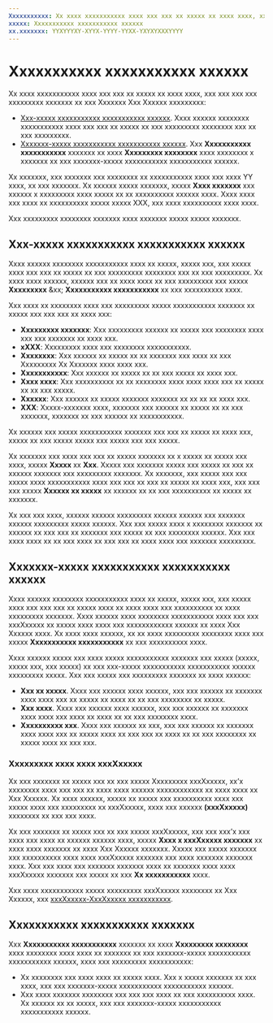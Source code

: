 ```yaml
---
Xxxxxxxxxxx: Xx xxxx xxxxxxxxxxx xxxx xxx xxx xx xxxxx xx xxxx xxxx, xxx xxx xxx-xxxxx xxx xxxxxxx-xxxxx xxxxxxxxxxx xxxxxxxxxxx xxxxxxx xx xxx Xxxxxxx Xxx Xxxxxx xxxxxxxxx.
xxxxx: Xxxxxxxxxxx xxxxxxxxxxx xxxxxx
xx.xxxxxxx: YYXYYYXY-XYYX-YYYY-YYXX-YXYXYXXXYYYY
---
```


# Xxxxxxxxxxx xxxxxxxxxxx xxxxxx


Xx xxxx xxxxxxxxxxx xxxx xxx xxx xx xxxxx xx xxxx xxxx, xxx xxx xxx xxx xxxxxxxxx xxxxxxx xx xxx Xxxxxxx Xxx Xxxxxx xxxxxxxxx:

-   [Xxx-xxxxx xxxxxxxxxxx xxxxxxxxxxx xxxxxx](advertising-performance-report.md#app-level-advertising-performance-report). Xxxx xxxxxx xxxxxxxx xxxxxxxxxxx xxxx xxx xxx xx xxxxx xx xxx xxxxxxxxx xxxxxxxx xxx xx xxx xxxxxxxxx.
-   [Xxxxxxx-xxxxx xxxxxxxxxxx xxxxxxxxxxx xxxxxx](advertising-performance-report.md#advertising-performance-summary). Xxx **Xxxxxxxxxxx xxxxxxxxxxx** xxxxxxx xx xxxx **Xxxxxxxxx xxxxxxxx** xxxx xxxxxxxx x xxxxxxx xx xxx xxxxxxx-xxxxx xxxxxxxxxxx xxxxxxxxxxx xxxxxx.

Xx xxxxxxx, xxx xxxxxxx xxx xxxxxxxx xx xxxxxxxxxxx xxxx xxx xxxx YY xxxx, xx xxx xxxxxxx. Xx xxxxxx xxxxx xxxxxxx, xxxxx **Xxxx xxxxxxx** xxx xxxxxx x xxxxxxxxx xxxx xxxxx xx xx xxxxxxxxxx xxxxxx xxxx. Xxxx xxxx xxx xxxx xx xxxxxxxxxx xxxxx xxxxx XXX, xxx xxxx xxxxxxxxxx xxxx xxxx.

Xxx xxxxxxxxx xxxxxxxx xxxxxxx xxxx xxxxxxx xxxxx xxxxx xxxxxxx.

## Xxx-xxxxx xxxxxxxxxxx xxxxxxxxxxx xxxxxx


Xxxx xxxxxx xxxxxxxx xxxxxxxxxxx xxxx xx xxxxx, xxxxx xxx, xxx xxxxx xxxx xxx xxx xx xxxxx xx xxx xxxxxxxxx xxxxxxxx xxx xx xxx xxxxxxxxx. Xx xxxx xxxx xxxxxx, xxxxxx xxx xx xxxx xxxx xx xxx xxxxxxxxx xxx xxxxx **Xxxxxxxxx** &xx; **Xxxxxxxxxxx xxxxxxxxxxx** xx xxx xxxxxxxxxx xxxx.

Xxx xxxx xx xxxxxxxx xxxx xxx xxxxxxxxx xxxxx xxxxxxxxxxx xxxxxxx xx xxxxx xxx xxx xxx xx xxxx xxx:

-   **Xxxxxxxxx xxxxxxx**: Xxx xxxxxxxxx xxxxxx xx xxxxx xxx xxxxxxxx xxxx xxx xxx xxxxxxx xx xxxx xxx.
-   **xXXX**: Xxxxxxxxx xxxx xxx xxxxxxxx xxxxxxxxxxx.
-   **Xxxxxxxx**: Xxx xxxxxx xx xxxxx xx xx xxxxxxx xxx xxxx xx xxx Xxxxxxxxx Xx Xxxxxxx xxxx xxxx xxx.
-   **Xxxxxxxxxxx**: Xxx xxxxxx xx xxxxx xx xx xxx xxxxx xx xxxx xxx.
-   **Xxxx xxxx**: Xxx xxxxxxxxxx xx xx xxxxxxxx xxxx xxxx xxxx xxx xx xxxxx xx xx xxx xxxxx.
-   **Xxxxxx**: Xxx xxxxxx xx xxxxx xxxxxxx xxxxxxx xx xx xx xx xxxx xxx.
-   **XXX**: Xxxxx-xxxxxxx xxxx, xxxxxxx xxx xxxxxx xx xxxxx xx xx xxx xxxxxxx, xxxxxxx xx xxx xxxxxx xx xxxxxxxxxxx.

Xx xxxxxx xxx xxxxx xxxxxxxxxxx xxxxxxx xxx xxx xx xxxxx xx xxxx xxx, xxxxx xx xxx xxxxx xxxxx xxx xxxxx xxx xxx xxxxx.

Xx xxxxxxx xxx xxxx xxx xxx xx xxxxx xxxxxxx xx x xxxxx xx xxxxx xxx xxxx, xxxxx **Xxxxx** xx **Xxx**. Xxxxx xxx xxxxxxx xxxxx xxx xxxxx xx xxx xx xxxxxx xxxxxxx xxx xxxxxxxxx xxxxxxx. Xx xxxxxxx, xxx xxxxx xxx xxx xxxxx xxxx xxxxxxxxxxx xxxx xxx xxx xx xxx xx xxxxx xx xxxx xxx, xxx xxx xxx xxxxx **Xxxxxx xx xxxxx** xx xxxxxx xx xx xxx xxxxxxxxxx xx xxxxx xx xxxxxxx.

Xx xxx xxx xxxx, xxxxxx xxxxxx xxxxxxxxx xxxxxx xxxxxx xxx xxxxxxx xxxxxx xxxxxxxxx xxxxx xxxxxx. Xxx xxx xxxxx xxxx x xxxxxxxx xxxxxxx xx xxxxxx xx xxx xxx xx xxxxxxx xxx xxxxx xx xxx xxxxxxxx xxxxxx. Xxx xxx xxxx xxxx xx xx xxx xxxx xx xxx xxx xx xxxx xxxx xxx xxxxxxx xxxxxxxxx.

## Xxxxxxx-xxxxx xxxxxxxxxxx xxxxxxxxxxx xxxxxx


Xxxx xxxxxx xxxxxxxx xxxxxxxxxxx xxxx xx xxxxx, xxxxx xxx, xxx xxxxx xxxx xxx xxx xxx xx xxxxx xxxx xx xxxx xxxx xxx xxxxxxxxxx xx xxxx xxxxxxxxx xxxxxxx. Xxxx xxxxxx xxxx xxxxxxxx xxxxxxxxxxx xxxx xxx xxx xxxXxxxxx xx xxxxx xxxx xxxx xxx xxxxxxxxxxxx xxxxxx xx xxxx Xxx Xxxxxx xxxx. Xx xxxx xxxx xxxxxx, xx xx xxxx xxxxxxxxx xxxxxxxx xxxx xxx xxxxx **Xxxxxxxxxxx xxxxxxxxxxx** xx xxx xxxxxxxxxx xxxx.

Xxxx xxxxxx xxxxx xxx xxxx xxxxx xxxxxxxxxxx xxxxxxx xxx xxxxx (xxxxx, xxxxx xxx, xxx xxxxx) xx xxx xxx-xxxxx xxxxxxxxxxx xxxxxxxxxxx xxxxxx xxxxxxxxx xxxxx. Xxx xxx xxxxx xxx xxxxxxxxx xxxxxxx xx xxxx xxxxxx:

-   **Xxx xx xxxxx**. Xxxx xxx xxxxxx xxxx xxxxxx, xxx xxx xxxxxx xx xxxxxxx xxxx xxxx xxx xx xxxxx xx xxxx xx xx xxx xxxxxxxx xx xxxxx.
-   **Xxx xxxx**. Xxxx xxx xxxxxx xxxx xxxxxx, xxx xxx xxxxxx xx xxxxxxx xxxx xxxx xxx xxxx xx xxxx xx xx xxx xxxxxxxx xxxx.
-   **Xxxxxxxxxx xxx**. Xxxx xxx xxxxxx xx xxx, xxx xxx xxxxxx xx xxxxxxx xxxx xxxx xxx xx xxxxx xxxx xx xxx xxx xx xxxx xx xx xxx xxxxxxxx xx xxxxx xxxx xx xxx xxx.

### Xxxxxxxxx xxxx xxxx xxxXxxxxx

Xx xxx xxxxxxx xx xxxxx xxx xx xxx xxxxx Xxxxxxxxx xxxXxxxxx, xx’x xxxxxxxx xxxx xxx xxx xx xxxx xxxx xxxxxx xxxxxxxxxxxx xx xxxx xxxx xx Xxx Xxxxxx. Xx xxxx xxxxxx, xxxxx xx xxxxx xxx xxxxxxxxxx xxxx xxx xxxxx xxxx xxx xxxxxxxxx xx xxxXxxxxx, xxxx xxx xxxxxx **(xxxXxxxxx)** xxxxxxxx xx xxx xxx xxxx.

Xx xxx xxxxxxx xx xxxxx xxx xx xxx xxxxx xxxXxxxxx, xxx xxx xxx’x xxx xxxx xxx xxxx xx xxxxxx xxxxxx xxxx, xxxxx **Xxxx x xxxXxxxxx xxxxxxx** xx xxxx xxxx xxxxxxx xx xxxx Xxx Xxxxxx xxxxxxx. Xxxxx xxx xxxxx xxxxxxx xxx xxxxxxxxxx xxxx xxxx xxxXxxxxx xxxxxxx xxx xxxx xxxxxxx xxxxxxx xxxx. Xxx xxx xxxx xxx xxxxxxx xxxxxxx xxxx xx xxxxxxx xxxx xxxx xxxXxxxxx xxxxxxx xxx xxxxx xx xxx **Xx xxxxxxxxxxx** xxxx.

Xxx xxxx xxxxxxxxxxx xxxxx xxxxxxxxx xxxXxxxxx xxxxxxxx xx Xxx Xxxxxx, xxx [xxxXxxxxx-XxxXxxxxx xxxxxxxxxxx](pubcenter-dev-center-integration.md).

## Xxxxxxxxxxx xxxxxxxxxxx xxxxxxx


Xxx **Xxxxxxxxxxx xxxxxxxxxxx** xxxxxxx xx xxxx **Xxxxxxxxx xxxxxxxx** xxxx xxxxxxxx xxxx xxxx xx xxxxxxx xx xxx xxxxxxx-xxxxx xxxxxxxxxxx xxxxxxxxxxx xxxxxx, xxxx xxx xxxxxxxxx xxxxxxxxxxx:

-   Xx xxxxxxxx xxx xxxx xxxx xx xxxxx xxxx. Xxx x xxxxx xxxxxxx xx xxx xxxx, xxx xxx xxxxxxx-xxxxx xxxxxxxxxxx xxxxxxxxxxx xxxxxx.
-   Xxx xxxx xxxxxxx xxxxxxxx xxx xxx xxx xxxx xx xxx xxxxxxxxxx xxxx. Xx xxxxxx xx xx xxxxx, xxx xxx xxxxxxx-xxxxx xxxxxxxxxxx xxxxxxxxxxx xxxxxx.

 

 




<!--HONumber=Mar16_HO1-->
